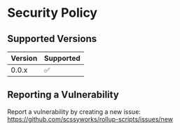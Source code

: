 # Security Policy

## Supported Versions

| Version | Supported          |
| ------- | ------------------ |
| 0.0.x   | :white_check_mark: |

## Reporting a Vulnerability

Report a vulnerability by creating a new issue: https://github.com/scssyworks/rollup-scripts/issues/new

